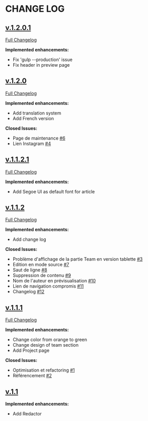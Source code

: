 # CHANGE LOG

## [v.1.2.0.1](https://github.com/M4dNation/website/tree/v1.2.0.1)
[Full Changelog](https://github.com/M4dNation/website/compare/v1.2.0...v1.2.0.1)

**Implemented enhancements:**

- Fix 'gulp --production' issue
- Fix header in preview page

## [v.1.2.0](https://github.com/M4dNation/website/tree/v1.2.0)
[Full Changelog](https://github.com/M4dNation/website/compare/v1.1.2.1...v1.2.0)

**Implemented enhancements:**

- Add translation system
- Add French version

**Closed Issues:**

- Page de maintenance [\#6](https://github.com/M4dNation/website/issues/6)
- Lien Instagram [\#4](https://github.com/M4dNation/website/issues/4)

## [v.1.1.2.1](https://github.com/M4dNation/website/tree/v1.1.2.1)
[Full Changelog](https://github.com/M4dNation/website/compare/v1.1.2...v1.1.2.1)

**Implemented enhancements:**

- Add Segoe UI as default font for article


## [v.1.1.2](https://github.com/M4dNation/website/tree/v1.1.2)
[Full Changelog](https://github.com/M4dNation/website/compare/v1.1.1...v1.1.2)

**Implemented enhancements:**

- Add change log

**Closed Issues:**

- Problème d'affichage de la partie Team en version tablette [\#3](https://github.com/M4dNation/website/issues/3)
- Edition en mode source [\#7](https://github.com/M4dNation/website/issues/7)
- Saut de ligne [\#8](https://github.com/M4dNation/website/issues/8)
- Suppression de contenu [\#9](https://github.com/M4dNation/website/issues/9)
- Nom de l'auteur en prévisualisation [\#10](https://github.com/M4dNation/website/issues/10)
- Lien de navigation compromis [\#11](https://github.com/M4dNation/website/issues/11)
- Changelog [\#12](https://github.com/M4dNation/website/issues/12)


## [v.1.1.1](https://github.com/M4dNation/website/tree/v1.1.1)
[Full Changelog](https://github.com/M4dNation/website/compare/v1.1...v1.1.1)

**Implemented enhancements:**

- Change color from orange to green
- Change design of team section
- Add Project page

**Closed Issues:**

- Optimisation et refactoring [\#1](https://github.com/M4dNation/website/issues/1)
- Référencement [\#2](https://github.com/M4dNation/website/issues/2)

## [v.1.1](https://github.com/M4dNation/website/tree/v1.1)

**Implemented enhancements:**

- Add Redactor
